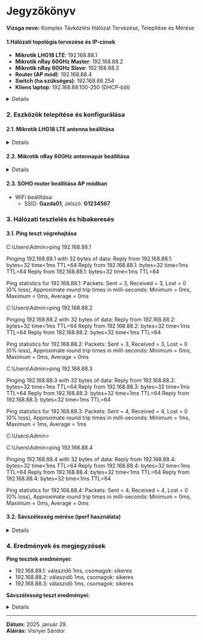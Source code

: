 # Jegyzőkönyv

**Vizsga neve:** Komplex Távközlési Hálózat Tervezése, Telepítése és Mérése  

#### 1.Hálózati topológia tervezése és IP-címek

- **Mikrotik LHG18 LTE**: 192.168.88.1  
- **Mikrotik nRay 60GHz Master**: 192.168.88.2  
- **Mikrotik nRay 60GHz Slave**: 192.168.88.3  
- **Router (AP mód)**: 192.168.88.4  
- **Switch (ha szükséges)**: 192.168.88.254  
- **Kliens laptop**: 192.168.88.100-250 (DHCP-ből)

<details>
   <img src="https://sancy1021.github.io/Tavkozles/Mikro_vizsga/VisnyeiS Mikrotik.jpg"/>
</details>  

### 2. Eszközök telepítése és konfigurálása

#### 2.1. Mikrotik LHG18 LTE antenna beállítása

<details>
   <img src="https://sancy1021.github.io/Tavkozles/Mikro_vizsga/teszt1-3.PNG"/>
</details>   


#### 2.2. Mikrotik nRay 60GHz antennapár beállítása

<details>
   <img src="https://sancy1021.github.io/Tavkozles/Mikro_vizsga/meres4.PNG"/>
</details> 

#### 2.3. SOHO router beállítása AP módban

- WiFi beállítása:
  - SSID: **Gazda01**, Jelszó: **G1234567**

### 3. Hálózati tesztelés és hibakeresés

#### 3.1. Ping teszt végrehajtása


C:\Users\Admin>ping 192.168.88.1

Pinging 192.168.88.1 with 32 bytes of data:
Reply from 192.168.88.1: bytes=32 time<1ms TTL=64
Reply from 192.168.88.1: bytes=32 time<1ms TTL=64
Reply from 192.168.88.1: bytes=32 time<1ms TTL=64

Ping statistics for 192.168.88.1:
    Packets: Sent = 3, Received = 3, Lost = 0 (0% loss),
Approximate round trip times in milli-seconds:
    Minimum = 0ms, Maximum = 0ms, Average = 0ms

C:\Users\Admin>ping 192.168.88.2

Pinging 192.168.88.2 with 32 bytes of data:
Reply from 192.168.88.2: bytes=32 time<1ms TTL=64
Reply from 192.168.88.2: bytes=32 time<1ms TTL=64
Reply from 192.168.88.2: bytes=32 time<1ms TTL=64

Ping statistics for 192.168.88.2:
    Packets: Sent = 3, Received = 3, Lost = 0 (0% loss),
Approximate round trip times in milli-seconds:
    Minimum = 0ms, Maximum = 0ms, Average = 0ms

C:\Users\Admin>ping 192.168.88.3

Pinging 192.168.88.3 with 32 bytes of data:
Reply from 192.168.88.3: bytes=32 time=1ms TTL=64
Reply from 192.168.88.3: bytes=32 time=1ms TTL=64
Reply from 192.168.88.3: bytes=32 time=1ms TTL=64
Reply from 192.168.88.3: bytes=32 time=1ms TTL=64

Ping statistics for 192.168.88.3:
    Packets: Sent = 4, Received = 4, Lost = 0 (0% loss),
Approximate round trip times in milli-seconds:
    Minimum = 1ms, Maximum = 1ms, Average = 1ms

C:\Users\Admin>

C:\Users\Admin>ping 192.168.88.4

Pinging 192.168.88.4 with 32 bytes of data:
Reply from 192.168.88.4: bytes=32 time<1ms TTL=64
Reply from 192.168.88.4: bytes=32 time<1ms TTL=64
Reply from 192.168.88.4: bytes=32 time<1ms TTL=64
Reply from 192.168.88.4: bytes=32 time<1ms TTL=64

Ping statistics for 192.168.88.4:
    Packets: Sent = 4, Received = 4, Lost = 0 (0% loss),
Approximate round trip times in milli-seconds:
    Minimum = 0ms, Maximum = 0ms, Average = 0ms


#### 3.2. Sávszélesség mérése (iperf használata)

<details>
   <img src="https://sancy1021.github.io/Tavkozles/Mikro_vizsga/iperf.PNG"/>

   <img src="https://sancy1021.github.io/Tavkozles/Mikro_vizsga/meres2.PNG"/>
</details> 

### 4. Eredmények és megjegyzések

**Ping tesztek eredményei:**
- 192.168.88.1: válaszidő 1ms, csomagok: sikeres
- 192.168.88.2: válaszidő 1ms, csomagok: sikeres
- 192.168.88.3: válaszidő 1ms, csomagok: sikeres

**Sávszélesség teszt eredményei:**
<details>
   <img src="https://sancy1021.github.io/Tavkozles/Mikro_vizsga/speed.PNG"/>
   <img src="https://sancy1021.github.io/Tavkozles/Mikro_vizsga/teszt1-3.PNG"/>
   <img src="https://sancy1021.github.io/Tavkozles/Mikro_vizsga/teszt.utols2.PNG"/>
</details> 

---

**Dátum:** 2025. január 29.  
**Aláírás:** Visnyei Sándor
